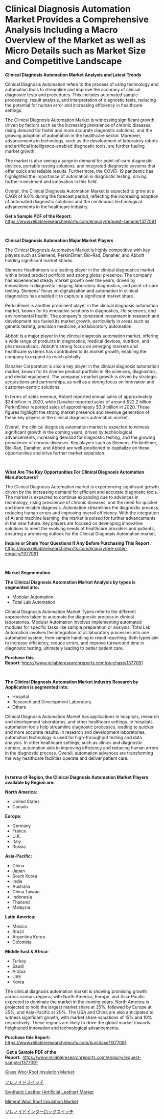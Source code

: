 <p><h1>Clinical Diagnosis Automation Market Provides a Comprehensive Analysis Including a Macro Overview of the Market as well as Micro Details such as Market Size and Competitive Landscape</h1></p><p><strong>Clinical Diagnosis Automation Market Analysis and Latest Trends</strong></p>
<p><p>Clinical Diagnosis Automation refers to the process of using technology and automation tools to streamline and improve the accuracy of clinical diagnostic tests and procedures. This includes automated sample processing, result analysis, and interpretation of diagnostic tests, reducing the potential for human error and increasing efficiency in healthcare settings.</p><p>The Clinical Diagnosis Automation Market is witnessing significant growth, driven by factors such as the increasing prevalence of chronic diseases, rising demand for faster and more accurate diagnostic solutions, and the growing adoption of automation in the healthcare sector. Moreover, advancements in technology, such as the development of laboratory robots and artificial intelligence-enabled diagnostic tools, are further fueling market growth.</p><p>The market is also seeing a surge in demand for point-of-care diagnostic devices, portable testing solutions, and integrated diagnostic systems that offer quick and reliable results. Furthermore, the COVID-19 pandemic has highlighted the importance of automation in diagnostic testing, driving further investment and innovation in this field.</p><p>Overall, the Clinical Diagnosis Automation Market is expected to grow at a CAGR of 9.6% during the forecast period, reflecting the increasing adoption of automated diagnostic solutions and the continuous technological advancements in the healthcare industry.</p></p>
<p><strong>Get a Sample PDF of the Report:&nbsp;</strong> <a href="https://www.reliableresearchreports.com/enquiry/request-sample/1377091">https://www.reliableresearchreports.com/enquiry/request-sample/1377091</a></p>
<p>&nbsp;</p>
<p><strong>Clinical Diagnosis Automation Major Market Players</strong></p>
<p><p>The Clinical Diagnosis Automation Market is highly competitive with key players such as Siemens, PerkinElmer, Bio-Rad, Danaher, and Abbott holding significant market shares. </p><p>Siemens Healthineers is a leading player in the clinical diagnostics market, with a broad product portfolio and strong global presence. The company has experienced steady market growth over the years, driven by innovations in diagnostic imaging, laboratory diagnostics, and point-of-care testing. Siemens' focus on digitalization and automation in clinical diagnostics has enabled it to capture a significant market share.</p><p>PerkinElmer is another prominent player in the clinical diagnosis automation market, known for its innovative solutions in diagnostics, life sciences, and environmental health. The company's consistent investment in research and development has fueled its market growth, particularly in areas such as genetic testing, precision medicine, and laboratory automation.</p><p>Abbott is a major player in the clinical diagnosis automation market, offering a wide range of products in diagnostics, medical devices, nutrition, and pharmaceuticals. Abbott's strong focus on emerging markets and healthcare systems has contributed to its market growth, enabling the company to expand its reach globally.</p><p>Danaher Corporation is also a key player in the clinical diagnosis automation market, known for its diverse product portfolio in life sciences, diagnostics, and dental equipment. The company's market growth is driven by strategic acquisitions and partnerships, as well as a strong focus on innovation and customer-centric solutions.</p><p>In terms of sales revenue, Abbott reported annual sales of approximately $34 billion in 2020, while Danaher reported sales of around $22.2 billion. PerkinElmer reported sales of approximately $3.9 billion in 2020. These figures highlight the strong market presence and revenue generation of these key players in the clinical diagnosis automation market.</p><p>Overall, the clinical diagnosis automation market is expected to witness significant growth in the coming years, driven by technological advancements, increasing demand for diagnostic testing, and the growing prevalence of chronic diseases. Key players such as Siemens, PerkinElmer, Bio-Rad, Danaher, and Abbott are well-positioned to capitalize on these opportunities and drive further market expansion.</p></p>
<p>&nbsp;</p>
<p><strong>What Are The Key Opportunities For Clinical Diagnosis Automation Manufacturers?</strong></p>
<p><p>The Clinical Diagnosis Automation market is experiencing significant growth driven by the increasing demand for efficient and accurate diagnostic tools. The market is expected to continue expanding due to advances in technology, rising prevalence of chronic diseases, and the need for quicker and more reliable diagnosis. Automation streamlines the diagnostic process, reducing human errors and improving overall efficiency. With the integration of AI and machine learning, the market is poised for further advancements in the near future. Key players are focused on developing innovative solutions to meet the evolving needs of healthcare providers and patients, ensuring a promising outlook for the Clinical Diagnosis Automation market.</p></p>
<p><strong>Inquire or Share Your Questions If Any Before Purchasing This Report:</strong> <a href="https://www.reliableresearchreports.com/enquiry/pre-order-enquiry/1377091">https://www.reliableresearchreports.com/enquiry/pre-order-enquiry/1377091</a></p>
<p>&nbsp;</p>
<p><strong>Market Segmentation</strong></p>
<p><strong>The Clinical Diagnosis Automation Market Analysis by types is segmented into:</strong></p>
<p><ul><li>Modular Automation</li><li>Total Lab Automation</li></ul></p>
<p><p>Clinical Diagnosis Automation Market Types refer to the different approaches taken to automate the diagnostic process in clinical laboratories. Modular Automation involves implementing automated modules for specific tasks like sample preparation or analysis. Total Lab Automation involves the integration of all laboratory processes into one automated system, from sample handling to result reporting. Both types aim to increase efficiency, reduce errors, and improve turnaround time in diagnostic testing, ultimately leading to better patient care.</p></p>
<p><strong>Purchase this Report:&nbsp;</strong><a href="https://www.reliableresearchreports.com/purchase/1377091">https://www.reliableresearchreports.com/purchase/1377091</a></p>
<p>&nbsp;</p>
<p><strong>The Clinical Diagnosis Automation Market Industry Research by Application is segmented into:</strong></p>
<p><ul><li>Hospital</li><li>Research and Development Laboratory</li><li>Others</li></ul></p>
<p><p>Clinical Diagnosis Automation Market has applications in hospitals, research and development laboratories, and other healthcare settings. In hospitals, automation tools help streamline diagnostic processes, leading to quicker and more accurate results. In research and development laboratories, automation technology is used for high-throughput testing and data analysis. In other healthcare settings, such as clinics and diagnostic centers, automation aids in improving efficiency and reducing human errors in the diagnostic process. Overall, automation advances are transforming the way healthcare facilities operate and deliver patient care.</p></p>
<p>&nbsp;</p>
<p><strong>In terms of Region, the Clinical Diagnosis Automation Market Players available by Region are:</strong></p>
<p>
    <p> <strong> North America: </strong>
        <ul>
            <li>United States</li>
            <li>Canada</li>
        </ul>
        </p> 
    <p> <strong> Europe: </strong>
        <ul>
            <li>Germany</li>
            <li>France</li>
            <li>U.K.</li>
            <li>Italy</li>
            <li>Russia</li>
        </ul>
        </p> 
    <p> <strong> Asia-Pacific: </strong>
        <ul>
            <li>China</li>
            <li>Japan</li>
            <li>South Korea</li>
            <li>India</li>
            <li>Australia</li>
            <li>China Taiwan</li>
            <li>Indonesia</li>
            <li>Thailand</li>
            <li>Malaysia</li>
        </ul>
        </p> 
    <p> <strong> Latin America: </strong>
        <ul>
            <li>Mexico</li>
            <li>Brazil</li>
            <li>Argentina Korea</li>
            <li>Colombia</li>
        </ul>
        </p> 
    <p> <strong> Middle East & Africa: </strong>
        <ul>
            <li>Turkey</li>
            <li>Saudi</li>
            <li>Arabia</li>
            <li>UAE</li>
            <li>Korea</li>
        </ul>
    </p>
    </p>
<p><p>The clinical diagnosis automation market is showing promising growth across various regions, with North America, Europe, and Asia-Pacific expected to dominate the market in the coming years. North America is projected to hold the largest market share at 35%, followed by Europe at 25%, and Asia-Pacific at 20%. The USA and China are also anticipated to witness significant growth, with market share valuations of 15% and 10% respectively. These regions are likely to drive the global market towards heightened innovation and technological advancements.</p></p>
<p><strong>Purchase this Report: </strong><a href="https://www.reliableresearchreports.com/purchase/1377091">https://www.reliableresearchreports.com/purchase/1377091</a></p>
<p>&nbsp;<strong>Get a Sample PDF of the Report:&nbsp;&nbsp;</strong><a href="https://www.reliableresearchreports.com/enquiry/request-sample/1377091">https://www.reliableresearchreports.com/enquiry/request-sample/1377091</a></p>
<p><strong></strong></p>
<p><p><a href="https://view.publitas.com/reportprime-1/glass-wool-roof-insulation-market-provides-a-comprehensive-analysis-including-a-macro-overview-of-the-market-as-well-as-micro-details-such-as-market-size-and-competitive-landscape/">Glass Wool Roof Insulation Market</a></p><p><a href="https://medium.com/@evanmedhurst2023/%E3%82%BD%E3%83%AC%E3%83%8E%E3%82%A4%E3%83%89%E3%82%B9%E3%82%A4%E3%83%83%E3%83%81%E5%B8%82%E5%A0%B4%E3%81%AE%E8%A6%8F%E6%A8%A1%E3%81%A8%E5%B8%82%E5%A0%B4%E5%8B%95%E5%90%91-%E5%AE%8C%E5%85%A8%E3%81%AA%E6%A5%AD%E7%95%8C%E6%A6%82%E8%A6%81-2024%E5%B9%B4%E3%81%8B%E3%82%892031%E5%B9%B4%E3%81%BE%E3%81%A7-3f21cc96f4a1">ソレノイドスイッチ</a></p><p><a href="https://gentle-editor-9db.notion.site/Synthetic-Leather-Artificial-Leather-Market-Analysis-Examines-its-Scope-on-Growth-Opportunities-a-67ddd42f72364a89bc424654bc7ad3d8">Synthetic Leather (Artificial Leather) Market</a></p><p><a href="https://view.publitas.com/reportprime-1/mineral-wool-roof-insulation-market-size-evaluating-its-market-trends-growth-and-projections-2024-2031/">Mineral Wool Roof Insulation Market</a></p><p><a href="https://medium.com/@evanmedhurst2023/%E3%82%BD%E3%83%AC%E3%83%8E%E3%82%A4%E3%83%89%E7%9B%B8%E4%BA%92%E3%83%AD%E3%83%83%E3%82%AF%E3%82%B9%E3%82%A4%E3%83%83%E3%83%81%E3%81%AE%E5%B8%82%E5%A0%B4%E5%8B%95%E5%90%91%E3%81%8A%E3%82%88%E3%81%B3%E5%B8%82%E5%A0%B4%E5%88%86%E6%9E%90%E3%81%AF-2024%E5%B9%B4%E3%81%8B%E3%82%892031%E5%B9%B4%E3%81%BE%E3%81%A7%E3%81%AE%E6%9C%9F%E9%96%93%E3%81%AB%E4%BA%88%E6%B8%AC%E3%81%95%E3%82%8C%E3%81%A6%E3%81%84%E3%81%BE%E3%81%99-52a0bc97b9a0">ソレノイドインターロックスイッチ</a></p></p>